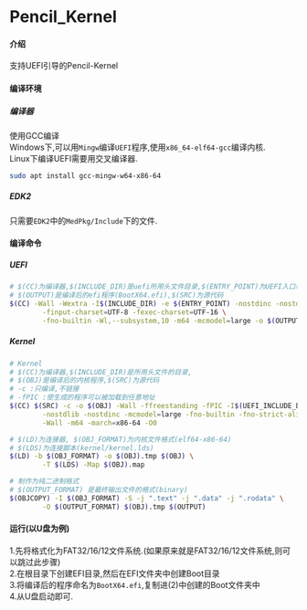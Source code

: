# Pencil_Kernel
#### 介绍
支持UEFI引导的Pencil-Kernel
#### 编译环境
##### 编译器
使用GCC编译<br />
Windows下,可以用`Mingw`编译`UEFI`程序,使用`x86_64-elf64-gcc`编译内核.<br />
Linux下编译UEFI需要用交叉编译器.<br />
```bash
sudo apt install gcc-mingw-w64-x86-64
```
##### EDK2
只需要`EDK2`中的`MedPkg/Include`下的文件.
#### 编译命令
##### UEFI
```bash
# $(CC)为编译器,$(INCLUDE_DIR)是uefi所用头文件目录,$(ENTRY_POINT)为UEFI入口地址(UefiMain)
# $(OUTPUT)是编译后的efi程序(BootX64.efi),$(SRC)为源代码
$(CC) -Wall -Wextra -I$(INCLUDE_DIR) -e $(ENTRY_POINT) -nostdinc -nostdlib \
        -finput-charset=UTF-8 -fexec-charset=UTF-16 \
        -fno-builtin -Wl,--subsystem,10 -m64 -mcmodel=large -o $(OUTPUT) $(SRC)
```
##### Kernel
```bash
# Kernel
# $(CC)为编译器,$(INCLUDE_DIR)是所用头文件的目录,
# $(OBJ)是编译后的内核程序,$(SRC)为源代码
# -c :只编译,不链接
# -fPIC :使生成的程序可以被加载到任意地址
$(CC) $(SRC) -c -o $(OBJ) -Wall -ffreestanding -fPIC -I$(UEFI_INCLUDE_DIR) \
        -nostdlib -nostdinc -mcmodel=large -fno-builtin -fno-strict-aliasing \
        -Wall -m64 -march=x86-64 -O0

# $(LD)为连接器, $(OBJ_FORMAT)为内核文件格式(elf64-x86-64)
# $(LDS)为连接脚本(kernel/kernel.lds)
$(LD) -b $(OBJ_FORMAT) -o $(OBJ).tmp $(OBJ) \
        -T $(LDS) -Map $(OBJ).map 

# 制作为纯二进制格式
# $(OUTPUT_FORMAT) 是最终输出文件的格式(binary)
$(OBJCOPY) -I $(OBJ_FORMAT) -S -j ".text" -j ".data" -j ".rodata" \
        -O $(OUTPUT_FORMAT) $(OBJ).tmp $(OUTPUT)
```
#### 运行(以U盘为例)
1.先将格式化为FAT32/16/12文件系统.(如果原来就是FAT32/16/12文件系统,则可以跳过此步骤)<br />
2.在根目录下创建EFI目录,然后在EFI文件夹中创建Boot目录<br />
3.将编译后的程序命名为`BootX64.efi`,复制进(2)中创建的Boot文件夹中<br />
4.从U盘启动即可.<br />